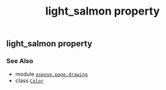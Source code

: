 ﻿---
title: light_salmon property
second_title: Aspose.Page for Python via .NET API References
description: 
type: docs
weight: 860
url: /python-net/aspose.page.drawing/color/light_salmon/
is_root: false
---

## light_salmon property


### See Also
* module [`aspose.page.drawing`](../../)
* class [`Color`](/page/python-net/aspose.page.drawing/color)
